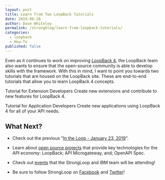 ```yaml
---
layout: post
title: Learn from Two LoopBack Tutorials
date: 2019-06-28
author: Dave Whiteley
permalink: /strongblog/learn-from-loopback-tutorials/
categories:
  - loopback
  - How-To
published: false
---
```


Even as it continues to work on improving [LoopBack 4](https://v4.loopback.io/), the LoopBack team also wants to ensure that the open-source community is able to develop skills with the framework. With this in mind, I want to point you towards two tutorials that are housed on the LoopBack site. These are end-to-end tutorials that allow you to learn LoopBack 4 concepts.



Tutorial for Extension Developers
Create new extensions and contribute to new features for LoopBack 4.

Tutorial for Application Developers
Create new applications using LoopBack 4 for all of your API needs.

## What Next?

* Check out the previous "[In the Loop - January 23, 2019](https://strongloop.com/strongblog/in-the-loop-january-23-2019/)".

* Learn about [open source projects](https://strongloop.com/projects/) that provide key technologies for the API economy: LoopBack; API Microgateway, and; OpenAPI Spec. 

* Check out [events](https://strongloop.com/events/) that the StrongLoop and IBM team will be attending!

* Be sure to follow StrongLoop on [Facebook](https://www.facebook.com/strongloop/) and [Twitter](https://twitter.com/StrongLoop)!


